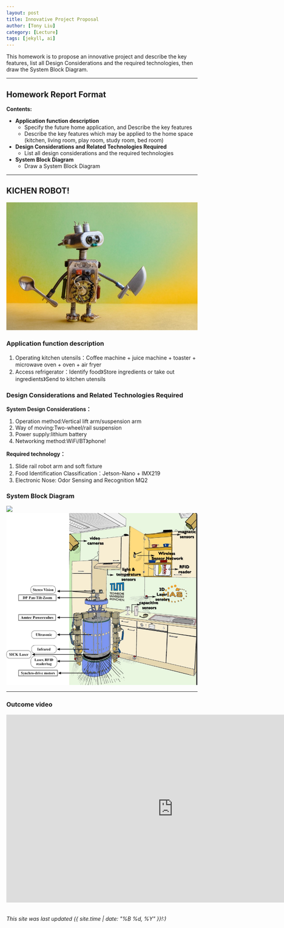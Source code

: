 ```yaml
---
layout: post
title: Innovative Project Proposal
author: [Tony Liu]
category: [Lecture]
tags: [jekyll, ai]
---
```


This homework is to propose an innovative project and describe the key features, list all Design Considerations and the required technologies, then draw the System Block Diagram.

---
## Homework Report Format
**Contents:**<br>
* **Application function description**
  - Specify the future home application, and Describe the key features
  - Describe the key features which may be applied to the home space (kitchen, living room, play room, study room, bed room)
* **Design Considerations and Related Technologies Required**
  - List all design considerations and the required technologies
* **System Block Diagram**
  - Draw a System Block Diagram

---
## KICHEN ROBOT!

![](https://raw.githubusercontent.com/NENECHINO/MCU-course/main/images/ef08d660-4efe.jpg)

### Application function description
1. Operating kitchen utensils：Coffee machine + juice machine + toaster + microwave oven + oven + air fryer
2. Access refrigerator：Identify food》Store ingredients or take out ingredients》Send to kitchen utensils

### Design Considerations and Related Technologies Required
**System Design Considerations：**<br>
1. Operation method:Vertical lift arm/suspension arm
2. Way of moving:Two-wheel/rail suspension
3. Power supply:lithium battery
4. Networking method:WiFi/BT》phone!

**Required technology：**
1. Slide rail robot arm and soft fixture
2. Food Identification Classification：Jetson-Nano + IMX219
3. Electronic Nose: Odor Sensing and Recognition MQ2

### System Block Diagram
![](https://github.com/rkuo2000/MCU-course/blob/main/images/FutureHome_kitchen_robot.png?raw=true)
![](https://github.com/NENECHINO/MCU-course/blob/main/images/The-Assistive-Kitchen-containing-a-robot-and-a-variety-of-sensors.png)





---
### Outcome video
<iframe width="878" height="494" src="https://www.youtube.com/embed/GyEHRXA_aA4" title="&#39;Kitchen robot&#39; that will cook meals from scratch unveiled" frameborder="0" allow="accelerometer; autoplay; clipboard-write; encrypted-media; gyroscope; picture-in-picture; web-share" allowfullscreen></iframe>
<br>
<br>

*This site was last updated {{ site.time | date: "%B %d, %Y" }}!:)*


